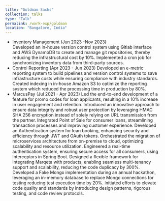 ```yaml
---
title: "Goldman Sachs"
collection: talks
type: "Talk"
permalink: /work-exp/goldman
location: "Bangalore, India"
---
```

* Inventory Management (Jun 2023 -Nov 2023)  
Developed an in-house version control system using Gitlab interface and AWS DynamoDB to create and manage git repositories, thereby reducing the infrastructural cost by 10%. 
Implemented a cron job for synchronizing inventory data from third-party sources. 
* Control Reporting (Apr 2023 - Jun 2023) 
Developed an e-metric reporting system to build pipelines and version control systems to save infrastructure costs while ensuring compliance with industry standards.
Created indexing in in-house Amazon S3 to optimize the reporting system which reduced the processing time in production by 80%. 
* MarcusPay (Jul 2021 - Apr  2023) 
Led the end-to-end development of a feature for promo codes for loan applicants, resulting in a 10% increase in user engagement and retention.
Introduced an innovative approach to ensure data integrity and robust user protection by leveraging HMAC SHA 256 encryption instead of solely relying on URL transmission from the partner.
Integrated Point of Sale for consumer loans, streamlining transaction processes and improving customer experience.
Developed an Authentication system for loan booking, enhancing security and efficiency through JWT and OAuth tokens.
Orchestrated the migration of microservices architecture from on-premise to cloud, optimizing scalability and resource utilization.
Engineered a real-time authentication system, ensuring secure access for all consumers, using interceptors in Spring Boot.
Designed a flexible framework for integrating Marqeta with products, enabling seamless multi-tenancy support and scalability, reducing the code duplicacy by 300%.
Developed a Fake Mongo implementation during an annual hackathon, leveraging an in-memory database to replace Mongo connections for testing reducing test execution time by 20%.
Initiated efforts to elevate code quality and standards by introducing design patterns, rigorous testing, and code review protocols.
